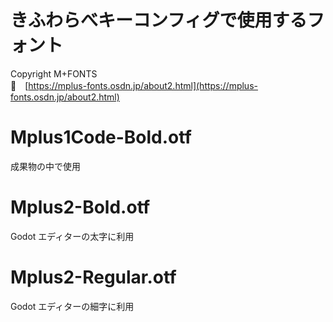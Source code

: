 # きふわらべキーコンフィグで使用するフォント

Copyright M+FONTS  
📖　[https://mplus-fonts.osdn.jp/about2.html](https://mplus-fonts.osdn.jp/about2.html)  


# Mplus1Code-Bold.otf

成果物の中で使用  


# Mplus2-Bold.otf

Godot エディターの太字に利用  


# Mplus2-Regular.otf

Godot エディターの細字に利用  
